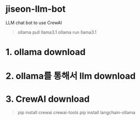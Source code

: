 # jiseon-llm-bot
LLM chat bot to use CrewAI

> ollama pull llama3.1
> ollama run llama3.1

# 1. ollama download
# 2. ollama를 통해서 llm download
# 3. CrewAI download

> pip install crewai crewai-tools
> pip install langchain-ollama